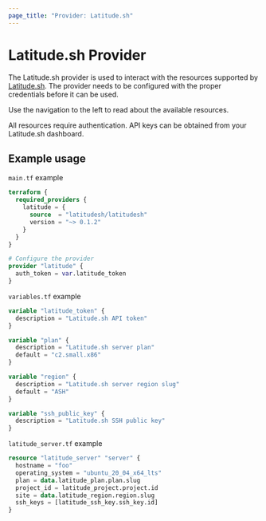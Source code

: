 ```yaml
---
page_title: "Provider: Latitude.sh"
---
```


# Latitude.sh Provider

The Latitude.sh provider is used to interact with the resources supported by [Latitude.sh](https://www.latitude.sh). The provider needs to be configured with the proper credentials before it can be used.

Use the navigation to the left to read about the available resources.

All resources require authentication. API keys can be obtained from your Latitude.sh dashboard.

## Example usage

`main.tf` example

```terraform
terraform {
  required_providers {
    latitude = {
      source  = "latitudesh/latitudesh"
      version = "~> 0.1.2"
    }
  }
}

# Configure the provider
provider "latitude" {
  auth_token = var.latitude_token
}
```

`variables.tf` example

```terraform
variable "latitude_token" {
  description = "Latitude.sh API token"
}

variable "plan" {
  description = "Latitude.sh server plan"
  default = "c2.small.x86"
}

variable "region" {
  description = "Latitude.sh server region slug"
  default = "ASH"
}

variable "ssh_public_key" {
  description = "Latitude.sh SSH public key"
}
```

`latitude_server.tf` example

```terraform
resource "latitude_server" "server" {
  hostname = "foo"
  operating_system = "ubuntu_20_04_x64_lts"
  plan = data.latitude_plan.plan.slug
  project_id = latitude_project.project.id
  site = data.latitude_region.region.slug
  ssh_keys = [latitude_ssh_key.ssh_key.id]
}
```